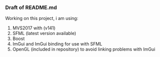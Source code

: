 


### Draft of README.md
Working on this project, i am using:
1. MVS2017 with (v141)
2. SFML (latest version available)
3. Boost 
4. ImGui and ImGui binding for use with SFML
5. OpenGL (included in repository) to avoid linking problems with ImGui